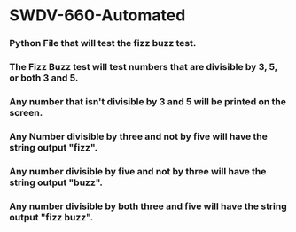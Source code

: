 # SWDV-660-Automated

### Python File that will test the fizz buzz test.
### The Fizz Buzz test will test numbers that are divisible by 3, 5, or both 3 and 5.
### Any number that isn't divisible by 3 and 5 will be printed on the screen.
### Any Number divisible by three and not by five will have the string output "fizz".
### Any number divisible by five and not by three will have the string output "buzz".
### Any number divisible by both three and five will have the string output "fizz buzz".
